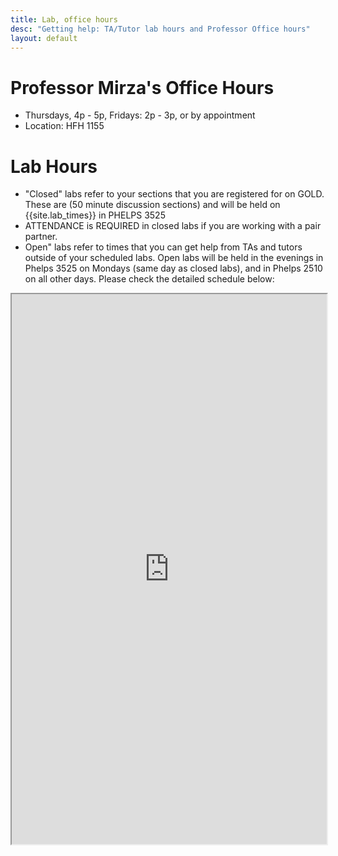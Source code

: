 ```yaml
---
title: Lab, office hours
desc: "Getting help: TA/Tutor lab hours and Professor Office hours"
layout: default
---
```



# Professor Mirza's Office Hours

* Thursdays, 4p - 5p, Fridays: 2p - 3p, or by appointment
* Location: HFH 1155

# Lab Hours

* "Closed" labs refer to your sections that you are registered for on GOLD. These are (50 minute discussion sections) and will be held on {{site.lab_times}} in PHELPS 3525
* ATTENDANCE is REQUIRED in closed labs if you are working with a pair partner.
* Open" labs refer to times that you can get help from TAs and tutors outside of your scheduled labs. Open labs will be held in the evenings in Phelps 3525 on Mondays (same day as closed labs), and in Phelps 2510 on all other days. Please check the detailed schedule below:

<style>
iframe { width: 100%;height:880px; overflow: scroll; }  
</style>

 
<iframe src="https://docs.google.com/spreadsheets/d/e/2PACX-1vSg2XGFCZeRuZrWDMZcCpTT9ZX_ww54DCKuFrSRxmc-iCRMRWYxOASBGnRKQbUhxHFuM4NMOgNltx_5/pubhtml?gid=88734698&single=true"></iframe>



